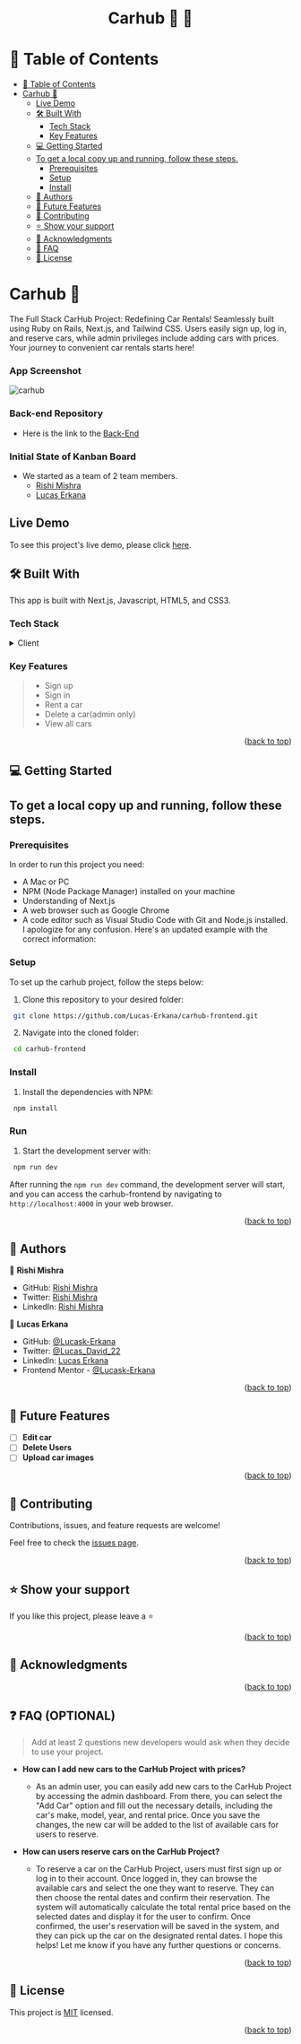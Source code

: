 <a name="readme-top"></a>

<h1 align='center'> Carhub 🚗 🏢 </h1>


<!-- TABLE OF CONTENTS -->

# 📗 Table of Contents

- [📗 Table of Contents](#-table-of-contents)
- [ Carhub 🤘](#-about-project-)
	- [Live Demo](#live-demo)
	- [🛠 Built With ](#-built-with-)
		- [Tech Stack ](#tech-stack-)
		- [Key Features ](#key-features-)
	- [💻 Getting Started ](#-getting-started-)
	- [To get a local copy up and running, follow these steps.](#to-get-a-local-copy-up-and-running-follow-these-steps)
		- [Prerequisites](#prerequisites)
		- [Setup](#setup)
		- [Install](#install)
	- [👥 Authors ](#-authors-)
	- [🔭 Future Features ](#-future-features-)
	- [🤝 Contributing ](#-contributing-)
	- [⭐️ Show your support ](#️-show-your-support-)
	- [🙏 Acknowledgments ](#-acknowledgments-)
	- [🙏 FAQ ](#-faq-)
	- [📝 License ](#-license-)

<!-- PROJECT DESCRIPTION -->

# Carhub 🤘 <a name="about-project"></a>

The Full Stack CarHub Project: Redefining Car Rentals! Seamlessly built using Ruby on Rails, Next.js, and Tailwind CSS. Users easily sign up, log in, and reserve cars, while admin privileges include adding cars with prices. Your journey to convenient car rentals starts here!

### App Screenshot
![carhub](https://github.com/Lucas-Erkana/carhub-frontend/assets/41428579/554c2346-ab62-46f9-a623-c1602ae708ed)


### Back-end Repository
- Here is the link to the [Back-End](https://github.com/Lucas-Erkana/carhub-backend)

### Initial State of Kanban Board


- We started as a team of 2 team members.
  - [Rishi Mishra](https://github.com/Rishi-Mishra0704)
  - [Lucas Erkana](https://github.com/Lucas-Erkana)
 


## Live Demo

To see this project's live demo, please click [here](https://carhub-lr.vercel.app/).

## 🛠 Built With <a name="built-with"></a>

This app is built with Next.js, Javascript, HTML5, and CSS3.
### Tech Stack <a name="tech-stack"></a>

<details> <summary>Client</summary> <ul> <li><a href="https://nextjs.org/">Next.js</a></li> <li><a href="https://www.w3schools.com/js/">Javascript</a></li> <li><a href="https://www.w3schools.com/html/">HTML</a></li> <li><a href="https://www.w3schools.com/css/">CSS</a></li> </ul> </details>

### Key Features <a name="key-features"></a>

> - Sign up
> - Sign in
> - Rent a car
> - Delete a car(admin only)
> - View all cars



<p align="right">(<a href="#readme-top">back to top</a>)</p>

<!-- GETTING STARTED -->

## 💻 Getting Started <a name="getting-started"></a>

## To get a local copy up and running, follow these steps.

### Prerequisites

In order to run this project you need:

- A Mac or PC
- NPM (Node Package Manager) installed on your machine
- Understanding of Next.js
- A web browser such as Google Chrome
- A code editor such as Visual Studio Code with Git and Node.js installed.
I apologize for any confusion. Here's an updated example with the correct information:

### Setup

To set up the carhub project, follow the steps below:

1. Clone this repository to your desired folder:

```sh
 git clone https://github.com/Lucas-Erkana/carhub-frontend.git
```

2. Navigate into the cloned folder:

```sh
 cd carhub-frontend
```

### Install

1. Install the dependencies with NPM:

```sh
 npm install
```

### Run

1. Start the development server with:

```sh
 npm run dev
```

After running the `npm run dev` command, the development server will start, and you can access the carhub-frontend by navigating to `http://localhost:4000` in your web browser.


<p align="right">(<a href="#readme-top">back to top</a>)</p>

<!-- AUTHORS -->

## 👥 Authors <a name="authors"></a>

👤 **Rishi Mishra**

- GitHub: [Rishi Mishra]( https://github.com/Rishi-Mishra0704)
- Twitter: [Rishi Mishra](https://twitter.com/RishiMi31357764)
- LinkedIn: [Rishi Mishra](https://www.linkedin.com/in/rishi-mishra-756718257/)

👤 **Lucas Erkana**

- GitHub: [@Lucask-Erkana](https://github.com/Lucask-Erkana)
- Twitter: [@Lucas_David_22](https://twitter.com/@Lucas_David_22)
- LinkedIn: [Lucas Erkana](https://www.linkedin.com/in/lucas-erkana/)
- Frontend Mentor - [@Lucask-Erkana](https://www.frontendmentor.io/profile/Lucask-Erkana)



<p align="right">(<a href="#readme-top">back to top</a>)</p>

<!-- FUTURE FEATURES -->

## 🔭 Future Features <a name="future-features"></a>

- [ ] **Edit car**
- [ ] **Delete Users**
- [ ] **Upload car images**

<p align="right">(<a href="#readme-top">back to top</a>)</p>

<!-- CONTRIBUTING -->

## 🤝 Contributing <a name="contributing"></a>

Contributions, issues, and feature requests are welcome!

Feel free to check the [issues page](https://github.com/Lucas-Erkana/carhub-frontend/issues).

<p align="right">(<a href="#readme-top">back to top</a>)</p>

<!-- SUPPORT -->

## ⭐️ Show your support <a name="support"></a>

If you like this project, please leave a ⭐️

<p align="right">(<a href="#readme-top">back to top</a>)</p>

<!-- ACKNOWLEDGEMENTS -->

## 🙏 Acknowledgments <a name="acknowledgements"></a>


<p align="right">(<a href="#readme-top">back to top</a>)</p>

## ❓ FAQ (OPTIONAL) <a name="faq"></a>

> Add at least 2 questions new developers would ask when they decide to use your project.

- **How can I add new cars to the CarHub Project with prices?**

  - As an admin user, you can easily add new cars to the CarHub Project by accessing the admin dashboard. From there, you can select the "Add Car" option and fill out the necessary details, including the car's make, model, year, and rental price. Once you save the changes, the new car will be added to the list of available cars for users to reserve.

- **How can users reserve cars on the CarHub Project?**

  - To reserve a car on the CarHub Project, users must first sign up or log in to their account. Once logged in, they can browse the available cars and select the one they want to reserve. They can then choose the rental dates and confirm their reservation. The system will automatically calculate the total rental price based on the selected dates and display it for the user to confirm. Once confirmed, the user's reservation will be saved in the system, and they can pick up the car on the designated rental dates.
I hope this helps! Let me know if you have any further questions or concerns.

<p align="right">(<a href="#readme-top">back to top</a>)</p>

<!-- LICENSE -->

## 📝 License <a name="license"></a>

This project is [MIT](https://github.com/Lucas-Erkana/carhub-frontend/blob/main/LICENSE.md) licensed.

<p align="right">(<a href="#readme-top">back to top</a>)</p>
